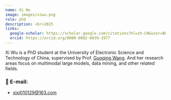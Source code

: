 ```yaml
---
name: Xi Wu
image: images/xiwu.png
role: phd
description: <br>2025
links:
  google-scholar: https://scholar.google.com/citations?hl=zh-CN&user=BLqN44UAAAAJ
  orcid: https://orcid.org/0000-0002-6039-1977
---
```


Xi Wu is a PhD student at the University of Electronic Science and Technology of China, supervised by Prof. [Guoqing Wang](https://faculty.uestc.edu.cn/wangguoqing2/zh_CN/index.htm). And her research areas focus on multimodal large models, data mining, and other related fields.


### 📧 E-mail:
- xixi010129@163.com
